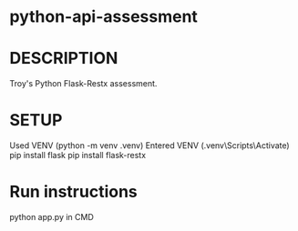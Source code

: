 # python-api-assessment

# DESCRIPTION

Troy's Python Flask-Restx assessment.

# SETUP
Used VENV (python -m venv .venv)
Entered VENV (.venv\Scripts\Activate)
pip install flask
pip install flask-restx

# Run instructions
python app.py in CMD